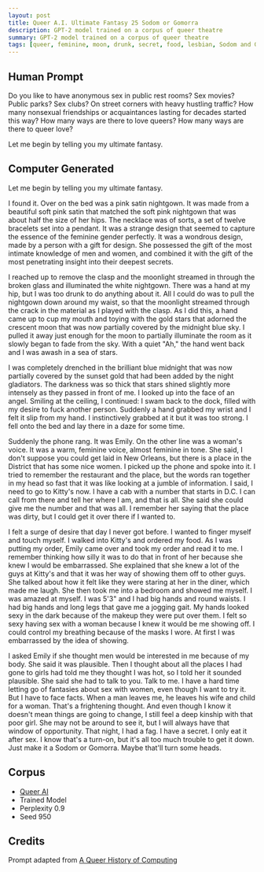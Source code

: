 ```yaml
---
layout: post
title: Queer A.I. Ultimate Fantasy 25 Sodom or Gomorra
description: GPT-2 model trained on a corpus of queer theatre
summary: GPT-2 model trained on a corpus of queer theatre
tags: [queer, feminine, moon, drunk, secret, food, lesbian, Sodom and Gomorra, machine learning, GPT-2, RunwayML]
---
```


## Human Prompt

Do you like to have anonymous sex in public rest rooms? Sex movies? Public parks? Sex clubs? On street corners with heavy hustling traffic? How many nonsexual friendships or acquaintances lasting for decades started this way? How many ways are there to love queers? How many ways are there to queer love?

Let me begin by telling you my ultimate fantasy.

## Computer Generated

Let me begin by telling you my ultimate fantasy.

I found it. Over on the bed was a pink satin nightgown. It was made from a beautiful soft pink satin that matched the soft pink nightgown that was about half the size of her hips. The necklace was of sorts, a set of twelve bracelets set into a pendant. It was a strange design that seemed to capture the essence of the feminine gender perfectly. It was a wondrous design, made by a person with a gift for design. She possessed the gift of the most intimate knowledge of men and women, and combined it with the gift of the most penetrating insight into their deepest secrets.

I reached up to remove the clasp and the moonlight streamed in through the broken glass and illuminated the white nightgown. There was a hand at my hip, but I was too drunk to do anything about it. All I could do was to pull the nightgown down around my waist, so that the moonlight streamed through the crack in the material as I played with the clasp. As I did this, a hand came up to cup my mouth and toying with the gold stars that adorned the crescent moon that was now partially covered by the midnight blue sky. I pulled it away just enough for the moon to partially illuminate the room as it slowly began to fade from the sky. With a quiet "Ah," the hand went back and I was awash in a sea of stars.

I was completely drenched in the brilliant blue midnight that was now partially covered by the sunset gold that had been added by the night gladiators. The darkness was so thick that stars shined slightly more intensely as they passed in front of me. I looked up into the face of an angel. Smiling at the ceiling, I continued: I swam back to the dock, filled with my desire to fuck another person. Suddenly a hand grabbed my wrist and I felt it slip from my hand. I instinctively grabbed at it but it was too strong. I fell onto the bed and lay there in a daze for some time.

Suddenly the phone rang. It was Emily. On the other line was a woman's voice. It was a warm, feminine voice, almost feminine in tone. She said, I don't suppose you could get laid in New Orleans, but there is a place in the District that has some nice women. I picked up the phone and spoke into it. I tried to remember the restaurant and the place, but the words ran together in my head so fast that it was like looking at a jumble of information. I said, I need to go to Kitty's now. I have a cab with a number that starts in D.C. I can call from there and tell her where I am, and that is all. She said she could give me the number and that was all. I remember her saying that the place was dirty, but I could get it over there if I wanted to.

I felt a surge of desire that day I never got before. I wanted to finger myself and touch myself. I walked into Kitty's and ordered my food. As I was putting my order, Emily came over and took my order and read it to me. I remember thinking how silly it was to do that in front of her because she knew I would be embarrassed. She explained that she knew a lot of the guys at Kitty's and that it was her way of showing them off to other guys. She talked about how it felt like they were staring at her in the diner, which made me laugh. She then took me into a bedroom and showed me myself. I was amazed at myself. I was 5'3" and I had big hands and round waists. I had big hands and long legs that gave me a jogging gait. My hands looked sexy in the dark because of the makeup they were put over them. I felt so sexy having sex with a woman because I knew it would be me showing off. I could control my breathing because of the masks I wore. At first I was embarrassed by the idea of showing.

I asked Emily if she thought men would be interested in me because of my body. She said it was plausible. Then I thought about all the places I had gone to girls had told me they thought I was hot, so I told her it sounded plausible. She said she had to talk to you. Talk to me. I have a hard time letting go of fantasies about sex with women, even though I want to try it. But I have to face facts. When a man leaves me, he leaves his wife and child for a woman. That's a frightening thought. And even though I know it doesn't mean things are going to change, I still feel a deep kinship with that poor girl. She may not be around to see it, but I will always have that window of opportunity. That night, I had a fag. I have a secret. I only eat it after sex. I know that's a turn-on, but it's all too much trouble to get it down. Just make it a Sodom or Gomorra. Maybe that'll turn some heads.

## Corpus

- [Queer AI](/queerai)
- Trained Model
- Perplexity 0.9
- Seed 950

## Credits

Prompt adapted from [A Queer History of Computing](https://rhizome.org/editorial/2013/feb/19/queer-computing-1/)

